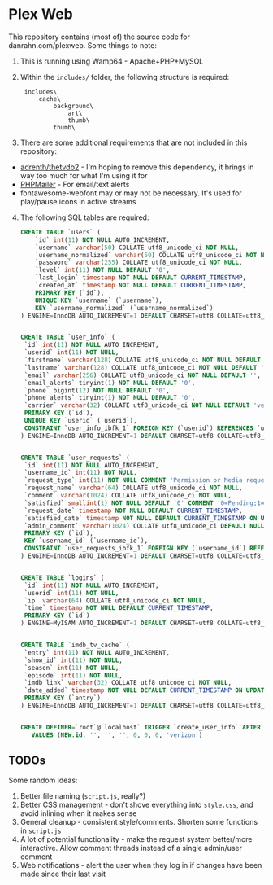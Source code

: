 # Plex Web

This repository contains (most of) the source code for danrahn.com/plexweb. Some things to note:

1. This is running using Wamp64 - Apache+PHP+MySQL
2. Within the `includes/` folder, the following structure is required:

        includes\
            cache\
                background\
                    art\
                    thumb\
                thumb\
3. There are some additional requirements that are not included in this repository:
  * [adrenth/thetvdb2](https://github.com/adrenth/thetvdb2) - I'm hoping to remove this dependency, it brings in way too much for what I'm using it for
  * [PHPMailer](https://github.com/PHPMailer/PHPMailer) - For email/text alerts
  * fontawesome-webfont may or may not be necessary. It's used for play/pause icons in active streams
4. The following SQL tables are required:

    ```SQL
    CREATE TABLE `users` (
        `id` int(11) NOT NULL AUTO_INCREMENT,
        `username` varchar(50) COLLATE utf8_unicode_ci NOT NULL,
        `username_normalized` varchar(50) COLLATE utf8_unicode_ci NOT NULL,
        `password` varchar(255) COLLATE utf8_unicode_ci NOT NULL,
        `level` int(11) NOT NULL DEFAULT '0',
        `last_login` timestamp NOT NULL DEFAULT CURRENT_TIMESTAMP,
        `created_at` timestamp NOT NULL DEFAULT CURRENT_TIMESTAMP,
        PRIMARY KEY (`id`),
        UNIQUE KEY `username` (`username`),
        KEY `username_normalized` (`username_normalized`)
    ) ENGINE=InnoDB AUTO_INCREMENT=1 DEFAULT CHARSET=utf8 COLLATE=utf8_unicode_ci


    CREATE TABLE `user_info` (
     `id` int(11) NOT NULL AUTO_INCREMENT,
     `userid` int(11) NOT NULL,
     `firstname` varchar(128) COLLATE utf8_unicode_ci NOT NULL DEFAULT '',
     `lastname` varchar(128) COLLATE utf8_unicode_ci NOT NULL DEFAULT '',
     `email` varchar(256) COLLATE utf8_unicode_ci NOT NULL DEFAULT '',
     `email_alerts` tinyint(1) NOT NULL DEFAULT '0',
     `phone` bigint(12) NOT NULL DEFAULT '0',
     `phone_alerts` tinyint(1) NOT NULL DEFAULT '0',
     `carrier` varchar(32) COLLATE utf8_unicode_ci NOT NULL DEFAULT 'verizon',
     PRIMARY KEY (`id`),
     UNIQUE KEY `userid` (`userid`),
     CONSTRAINT `user_info_ibfk_1` FOREIGN KEY (`userid`) REFERENCES `users` (`id`) ON DELETE CASCADE ON UPDATE CASCADE
    ) ENGINE=InnoDB AUTO_INCREMENT=1 DEFAULT CHARSET=utf8 COLLATE=utf8_unicode_ci


    CREATE TABLE `user_requests` (
     `id` int(11) NOT NULL AUTO_INCREMENT,
     `username_id` int(11) NOT NULL,
     `request_type` int(11) NOT NULL COMMENT 'Permission or Media request',
     `request_name` varchar(64) COLLATE utf8_unicode_ci NOT NULL,
     `comment` varchar(1024) COLLATE utf8_unicode_ci NOT NULL,
     `satisfied` smallint(1) NOT NULL DEFAULT '0' COMMENT '0=Pending;1=Approved;2=Denied',
     `request_date` timestamp NOT NULL DEFAULT CURRENT_TIMESTAMP,
     `satisfied_date` timestamp NOT NULL DEFAULT CURRENT_TIMESTAMP ON UPDATE CURRENT_TIMESTAMP,
     `admin_comment` varchar(1024) COLLATE utf8_unicode_ci DEFAULT NULL,
     PRIMARY KEY (`id`),
     KEY `username_id` (`username_id`),
     CONSTRAINT `user_requests_ibfk_1` FOREIGN KEY (`username_id`) REFERENCES `users` (`id`) ON DELETE CASCADE ON UPDATE CASCADE
    ) ENGINE=InnoDB AUTO_INCREMENT=1 DEFAULT CHARSET=utf8 COLLATE=utf8_unicode_ci


    CREATE TABLE `logins` (
     `id` int(11) NOT NULL AUTO_INCREMENT,
     `userid` int(11) NOT NULL,
     `ip` varchar(64) COLLATE utf8_unicode_ci NOT NULL,
     `time` timestamp NOT NULL DEFAULT CURRENT_TIMESTAMP,
     PRIMARY KEY (`id`)
    ) ENGINE=MyISAM AUTO_INCREMENT=1 DEFAULT CHARSET=utf8 COLLATE=utf8_unicode_ci


    CREATE TABLE `imdb_tv_cache` (
     `entry` int(11) NOT NULL AUTO_INCREMENT,
     `show_id` int(11) NOT NULL,
     `season` int(11) NOT NULL,
     `episode` int(11) NOT NULL,
     `imdb_link` varchar(32) COLLATE utf8_unicode_ci NOT NULL,
     `date_added` timestamp NOT NULL DEFAULT CURRENT_TIMESTAMP ON UPDATE CURRENT_TIMESTAMP,
     PRIMARY KEY (`entry`)
    ) ENGINE=InnoDB AUTO_INCREMENT=1 DEFAULT CHARSET=utf8 COLLATE=utf8_unicode_ci


    CREATE DEFINER=`root`@`localhost` TRIGGER `create_user_info` AFTER INSERT ON `users` FOR EACH ROW INSERT INTO user_info (userid, firstname, lastname, email, email_alerts, phone, phone_alerts, carrier)
       VALUES (NEW.id, '', '', '', 0, 0, 0, 'verizon')
    ```

## TODOs

Some random ideas:
1. Better file naming (`script.js`, really?)
2. Better CSS management - don't shove everything into `style.css`, and avoid inlining when it makes sense
3. General cleanup - consistent style/comments. Shorten some functions in `script.js`
4. A lot of potential functionality - make the request system better/more interactive. Allow comment threads instead of a single admin/user comment
5. Web notifications - alert the user when they log in if changes have been made since their last visit